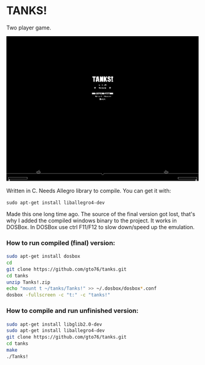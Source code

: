 TANKS!
======

Two player game.

![Alt text](/doc/tanks-screenshot.png?raw=true "Screenshot of the game")

Written in C. Needs Allegro library to compile. You can get it with:
```
sudo apt-get install liballegro4-dev
```

Made this one long time ago. The source of the final version got lost, that's why I added the compiled windows binary to the project. It works in DOSBox. In DOSBox use ctrl F11/F12 to slow down/speed up the emulation.

### How to run compiled (final) version:
```bash
sudo apt-get install dosbox
cd
git clone https://github.com/gto76/tanks.git
cd tanks
unzip Tanks!.zip
echo "mount t ~/tanks/Tanks!" >> ~/.dosbox/dosbox*.conf
dosbox -fullscreen -c "t:" -c "tanks!"
```

### How to compile and run unfinished version:
```bash
sudo apt-get install libglib2.0-dev
sudo apt-get install liballegro4-dev
git clone https://github.com/gto76/tanks.git
cd tanks
make
./Tanks!
```
